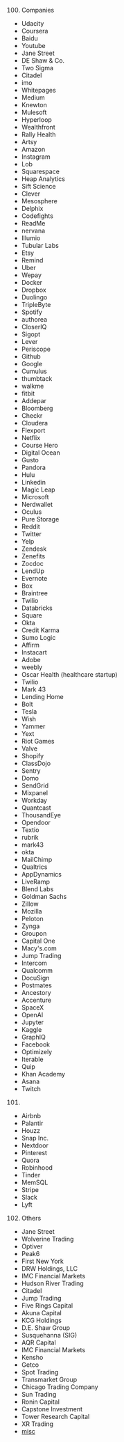 100. Companies
  * Udacity
  * Coursera
  * Baidu
  * Youtube
  * Jane Street
  * DE Shaw & Co.
  * Two Sigma
  * Citadel
  * imo
  * Whitepages
  * Medium
  * Knewton
  * Mulesoft
  * Hyperloop
  * Wealthfront
  * Rally Health
  * Artsy
  * Amazon
  * Instagram
  * Lob
  * Squarespace
  * Heap Analytics
  * Sift Science
  * Clever
  * Mesosphere
  * Delphix
  * Codefights
  * ReadMe
  * nervana
  * Illumio
  * Tubular Labs
  * Etsy
  * Remind
  * Uber
  * Wepay
  * Docker
  * Dropbox
  * Duolingo
  * TripleByte
  * Spotify
  * authorea
  * CloserIQ
  * Sigopt
  * Lever
  * Periscope
  * Github
  * Google
  * Cumulus
  * thumbtack
  * walkme
  * fitbit
  * Addepar
  * Bloomberg
  * Checkr
  * Cloudera
  * Flexport
  * Netflix
  * Course Hero
  * Digital Ocean
  * Gusto
  * Pandora
  * Hulu
  * Linkedin
  * Magic Leap
  * Microsoft
  * Nerdwallet
  * Oculus
  * Pure Storage
  * Reddit
  * Twitter
  * Yelp
  * Zendesk
  * Zenefits
  * Zocdoc
  * LendUp
  * Evernote
  * Box
  * Braintree
  * Twilio
  * Databricks
  * Square
  * Okta
  * Credit Karma
  * Sumo Logic
  * Affirm
  * Instacart
  * Adobe
  * weebly
  * Oscar Health (healthcare startup)
  * Twilio
  * Mark 43
  * Lending Home
  * Bolt
  * Tesla
  * Wish
  * Yammer
  * Yext
  * Riot Games
  * Valve
  * Shopify
  * ClassDojo
  * Sentry
  * Domo
  * SendGrid
  * Mixpanel
  * Workday
  * Quantcast
  * ThousandEye
  * Opendoor
  * Textio
  * rubrik
  * mark43
  * okta
  * MailChimp
  * Qualtrics
  * AppDynamics
  * LiveRamp
  * Blend Labs
  * Goldman Sachs
  * Zillow
  * Mozilla
  * Peloton
  * Zynga
  * Groupon
  * Capital One
  * Macy's.com
  * Jump Trading 
  * Intercom
  * Qualcomm
  * DocuSign
  * Postmates
  * Ancestory
  * Accenture
  * SpaceX
  * OpenAI
  * Jupyter
  * Kaggle
  * GraphIQ
  * Facebook
  * Optimizely
  * Iterable
  * Quip
  * Khan Academy
  * Asana
  * Twitch 

101.
  * Airbnb
  * Palantir
  * Houzz
  * Snap Inc.
  * Nextdoor
  * Pinterest
  * Quora
  * Robinhood
  * Tinder
  * MemSQL
  * Stripe
  * Slack
  * Lyft

102. Others 
  * Jane Street
  * Wolverine Trading
  * Optiver
  * Peak6
  * First New York
  * DRW Holdings, LLC
  * IMC Financial Markets
  * Hudson River Trading
  * Citadel
  * Jump Trading
  * Five Rings Capital
  * Akuna Capital
  * KCG Holdings
  * D.E. Shaw Group
  * Susquehanna (SIG)
  * AQR Capital
  * IMC Financial Markets
  * Kensho
  * Getco
  * Spot Trading
  * Transmarket Group
  * Chicago Trading Company
  * Sun Trading
  * Ronin Capital
  * Capstone Investment
  * Tower Research Capital
  * XR Trading
  * [misc](http://www.traderslog.com/proprietarytradingfirms)
